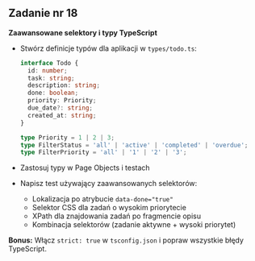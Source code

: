 <!-- _class: time20 -->

## Zadanie nr 18

**Zaawansowane selektory i typy TypeScript**

- Stwórz definicje typów dla aplikacji w `types/todo.ts`:
  ```typescript
  interface Todo {
    id: number;
    task: string;
    description: string;
    done: boolean;
    priority: Priority;
    due_date?: string;
    created_at: string;
  }

  type Priority = 1 | 2 | 3;
  type FilterStatus = 'all' | 'active' | 'completed' | 'overdue';
  type FilterPriority = 'all' | '1' | '2' | '3';
  ```

- Zastosuj typy w Page Objects i testach

- Napisz test używający zaawansowanych selektorów:
  - Lokalizacja po atrybucie `data-done="true"`
  - Selektor CSS dla zadań o wysokim priorytecie
  - XPath dla znajdowania zadań po fragmencie opisu
  - Kombinacja selektorów (zadanie aktywne + wysoki priorytet)

**Bonus:** Włącz `strict: true` w `tsconfig.json` i popraw wszystkie błędy TypeScript.
